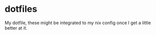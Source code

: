 # dotfiles
My dotfile, these might be integrated to my nix config once I get a little better at it.
